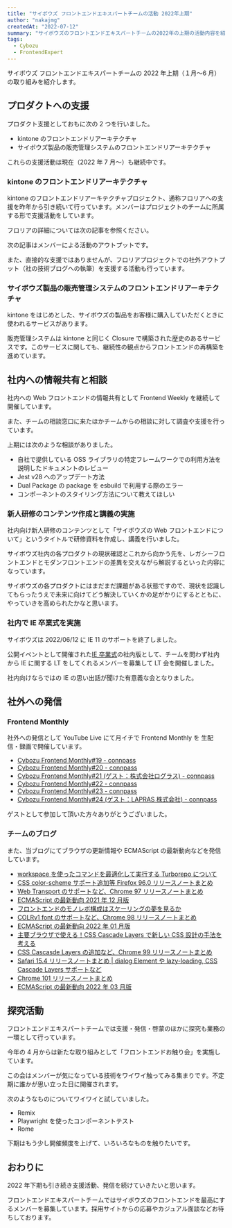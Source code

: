```yaml
---
title: "サイボウズ フロントエンドエキスパートチームの活動 2022年上期"
author: "nakajmg"
createdAt: "2022-07-12"
summary: "サイボウズのフロントエンドエキスパートチームの2022年の上期の活動内容を紹介します。"
tags:
  - Cybozu
  - FrontendExpert
---
```


サイボウズ フロントエンドエキスパートチームの 2022 年上期（１月〜6 月）の取り組みを紹介します。

## プロダクトへの支援

プロダクト支援としておもに次の 2 つを行いました。

- kintone のフロントエンドリアーキテクチャ
- サイボウズ製品の販売管理システムのフロントエンドリアーキテクチャ

これらの支援活動は現在（2022 年 7 月〜）も継続中です。

### kintone のフロントエンドリアーキテクチャ

kintone のフロントエンドリアーキテクチャプロジェクト、通称フロリアへの支援を昨年から引き続いて行っています。メンバーはプロジェクトのチームに所属する形で支援活動をしています。

フロリアの詳細については次の記事を参照ください。

[](https://blog.cybozu.io/entry/2021/07/20/170000:embed)

次の記事はメンバーによる活動のアウトプットです。

[](https://blog.cybozu.io/entry/2022/03/18/100000:embed)

[](https://blog.cybozu.io/entry/2022/04/14/110000:embed)

また、直接的な支援ではありませんが、フロリアプロジェクトでの社外アウトプット（社の技術ブログへの執筆）を支援する活動も行っています。

### サイボウズ製品の販売管理システムのフロントエンドリアーキテクチャ

kintone をはじめとした、サイボウズの製品をお客様に購入していただくときに使われるサービスがあります。

販売管理システムは kintone と同じく Closure で構築された歴史のあるサービスです。このサービスに関しても、継続性の観点からフロントエンドの再構築を進めています。

## 社内への情報共有と相談

社内への Web フロントエンドの情報共有として Frontend Weekly を継続して開催しています。

また、チームの相談窓口に来たほかチームからの相談に対して調査や支援を行っています。

上期には次のような相談がありました。

- 自社で提供している OSS ライブラリの特定フレームワークでの利用方法を説明したドキュメントのレビュー
- Jest v28 へのアップデート方法
- Dual Package の package を esbuild で利用する際のエラー
- コンポーネントのスタイリング方法について教えてほしい

### 新人研修のコンテンツ作成と講義の実施

社内向け新人研修のコンテンツとして「サイボウズの Web フロントエンドについて」というタイトルで研修資料を作成し、講義を行いました。

サイボウズ社内の各プロダクトの現状確認とこれから向かう先を、レガシーフロントエンドとモダンフロントエンドの差異を交えながら解説するといった内容になっています。

サイボウズの各プロダクトにはまだまだ課題がある状態ですので、現状を認識してもらったうえで未来に向けてどう解決していくかの足がかりにするとともに、やっていきを高められたかなと思います。

### 社内で IE 卒業式を実施

サイボウズは 2022/06/12 に IE 11 のサポートを終了しました。

公開イベントとして開催された[IE 卒業式](https://web-study.connpass.com/event/250191/)の社内版として、チームを問わず社内から IE に関する LT をしてくれるメンバーを募集して LT 会を開催しました。

社内向けならではの IE の思い出話が聞けた有意義な会となりました。

## 社外への発信

### Frontend Monthly

社外への発信として YouTube Live にて月イチで Frontend Monthly を 生配信・録画で開催しています。

- [Cybozu Frontend Monthly#19 - connpass](https://cybozu.connpass.com/event/236989/)
- [Cybozu Frontend Monthly#20 - connpass](https://cybozu.connpass.com/event/239952/)
- [Cybozu Frontend Monthly#21 (ゲスト：株式会社ログラス) - connpass](https://cybozu.connpass.com/event/241837/)
- [Cybozu Frontend Monthly#22 - connpass](https://cybozu.connpass.com/event/246037/)
- [Cybozu Frontend Monthly#23 - connpass](https://cybozu.connpass.com/event/248124/)
- [Cybozu Frontend Monthly#24 (ゲスト：LAPRAS 株式会社) - connpass](https://cybozu.connpass.com/event/250296/)

ゲストとして参加して頂いた方々ありがとうございました。

### チームのブログ

また、当ブログにてブラウザの更新情報や ECMAScript の最新動向などを発信しています。

- [workspace を使ったコマンドを最適化して実行する Turborepo について](https://cybozu.github.io/frontend-expert/posts/turborepo)
- [CSS color-scheme サポート追加等 Firefox 96.0 リリースノートまとめ](https://cybozu.github.io/frontend-expert/posts/release-firefox-96)
- [Web Transport のサポートなど、Chrome 97 リリースノートまとめ](https://cybozu.github.io/frontend-expert/posts/release-chrome-97)
- [ECMAScript の最新動向 2021 年 12 月版](https://cybozu.github.io/frontend-expert/posts/tc39-meeting-2021-12)
- [フロントエンドのモノレポ構成はスケーリングの夢を見るか](https://cybozu.github.io/frontend-expert/posts/considerations-for-monorepo)
- [COLRv1 font のサポートなど、Chrome 98 リリースノートまとめ](https://cybozu.github.io/frontend-expert/posts/release-chrome-98)
- [ECMAScript の最新動向 2022 年 01 月版](https://cybozu.github.io/frontend-expert/posts/tc39-meeting-2022-01)
- [主要ブラウザで使える！CSS Cascade Layers で新しい CSS 設計の手法を考える](https://cybozu.github.io/frontend-expert/posts/css-cascade-layers)
- [CSS Cascasde Layers の追加など、Chrome 99 リリースノートまとめ](https://cybozu.github.io/frontend-expert/posts/release-chrome-99)
- [Safari 15.4 リリースノートまとめ | dialog Element や lazy-loading, CSS Cascade Layers サポートなど](https://cybozu.github.io/frontend-expert/posts/release-safari-15-4)
- [Chrome 101 リリースノートまとめ](https://cybozu.github.io/frontend-expert/posts/release-chrome-101)
- [ECMAScript の最新動向 2022 年 03 月版](https://cybozu.github.io/frontend-expert/posts/tc39-meeting-2022-03)

## 探究活動

フロントエンドエキスパートチームでは支援・発信・啓蒙のほかに探究も業務の一環として行っています。

今年の 4 月からは新たな取り組みとして「フロントエンドお触り会」を実施しています。

この会はメンバーが気になっている技術をワイワイ触ってみる集まりです。不定期に誰かが思い立った日に開催されます。

次のようなものについてワイワイと試していました。

- Remix
- Playwright を使ったコンポーネントテスト
- Rome

下期はもう少し開催頻度を上げて、いろいろなものを触りたいです。

## おわりに

2022 年下期も引き続き支援活動、発信を続けていきたいと思います。

フロントエンドエキスパートチームではサイボウズのフロントエンドを最高にするメンバーを募集しています。採用サイトからの応募やカジュアル面談などお待ちしております。

[](https://cybozu.co.jp/recruit/entry/career/front-end-expert.html:embed)

